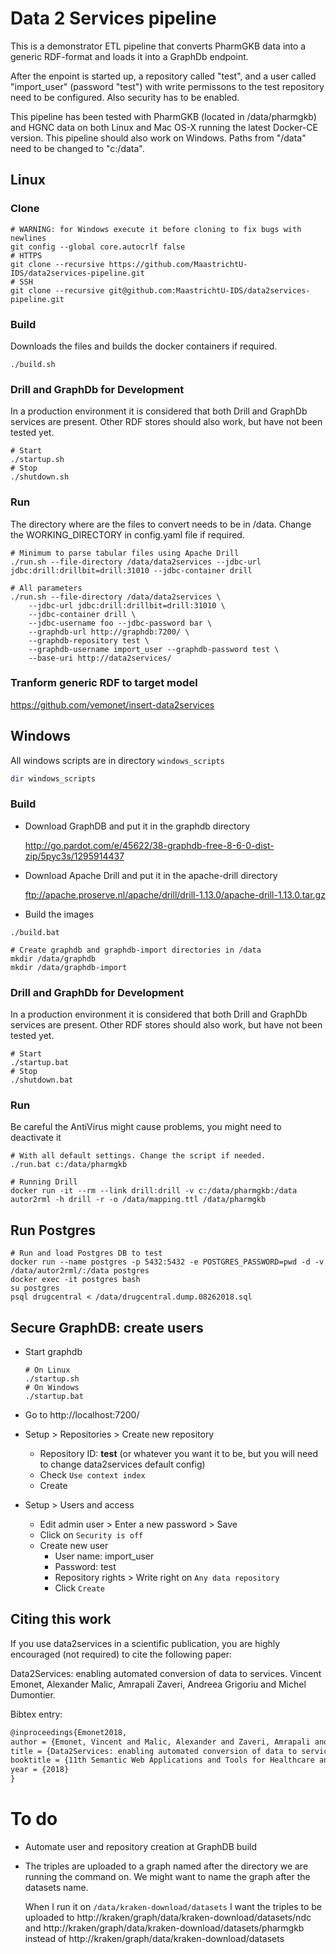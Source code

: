 # Data 2 Services pipeline
This is a demonstrator ETL pipeline that converts PharmGKB data into a generic RDF-format and loads it into a GraphDb endpoint. 

After the enpoint is started up, a repository called "test", and a user called "import_user" (password "test") with write permissons to the test repository need to be configured. Also security has to be enabled.

This pipeline has been tested with PharmGKB (located in /data/pharmgkb) and HGNC data on both Linux and Mac OS-X running the latest Docker-CE version. This pipeline should also work on Windows. Paths from "/data" need to be changed to "c:/data".

## Linux

### Clone

```shell
# WARNING: for Windows execute it before cloning to fix bugs with newlines
git config --global core.autocrlf false
# HTTPS
git clone --recursive https://github.com/MaastrichtU-IDS/data2services-pipeline.git
# SSH
git clone --recursive git@github.com:MaastrichtU-IDS/data2services-pipeline.git
```

### Build

Downloads the files and builds the docker containers if required.

```shell
./build.sh
```

### Drill and GraphDb for Development

In a production environment it is considered that both Drill and GraphDb services are present. Other RDF stores should also work, but have not been tested yet.

```shell
# Start
./startup.sh
# Stop
./shutdown.sh
```

### Run

The directory where are the files to convert needs to be in /data. Change the WORKING_DIRECTORY in config.yaml file if required.

```shell
# Minimum to parse tabular files using Apache Drill
./run.sh --file-directory /data/data2services --jdbc-url jdbc:drill:drillbit=drill:31010 --jdbc-container drill

# All parameters
./run.sh --file-directory /data/data2services \
	--jdbc-url jdbc:drill:drillbit=drill:31010 \
	--jdbc-container drill \
	--jdbc-username foo --jdbc-password bar \
	--graphdb-url http://graphdb:7200/ \
	--graphdb-repository test \
	--graphdb-username import_user --graphdb-password test \
	--base-uri http://data2services/
```

### Tranform generic RDF to target model

https://github.com/vemonet/insert-data2services



## Windows

All windows scripts are in directory `windows_scripts`

```powershell
dir windows_scripts
```

### Build

* Download GraphDB and put it in the graphdb directory

  http://go.pardot.com/e/45622/38-graphdb-free-8-6-0-dist-zip/5pyc3s/1295914437

* Download Apache Drill and put it in the apache-drill directory

  ftp://apache.proserve.nl/apache/drill/drill-1.13.0/apache-drill-1.13.0.tar.gz

* Build the images

```shell
./build.bat

# Create graphdb and graphdb-import directories in /data
mkdir /data/graphdb
mkdir /data/graphdb-import
```

### Drill and GraphDb for Development

In a production environment it is considered that both Drill and GraphDb services are present. Other RDF stores should also work, but have not been tested yet.
```shell
# Start
./startup.bat
# Stop
./shutdown.bat
```
### Run

Be careful the AntiVirus might cause problems, you might need to deactivate it

```shell
# With all default settings. Change the script if needed.
./run.bat c:/data/pharmgkb

# Running Drill
docker run -it --rm --link drill:drill -v c:/data/pharmgkb:/data autor2rml -h drill -r -o /data/mapping.ttl /data/pharmgkb
```



## Run Postgres

```shell
# Run and load Postgres DB to test
docker run --name postgres -p 5432:5432 -e POSTGRES_PASSWORD=pwd -d -v /data/autor2rml/:/data postgres
docker exec -it postgres bash
su postgres
psql drugcentral < /data/drugcentral.dump.08262018.sql
```



## Secure GraphDB: create users

- Start graphdb

  ```shell
  # On Linux
  ./startup.sh
  # On Windows
  ./startup.bat
  ```

- Go to http://localhost:7200/

- Setup > Repositories > Create new repository

  - Repository ID: **test** (or whatever you want it to be, but you will need to change data2services default config)
  - Check `Use context index`
  - Create

- Setup > Users and access

  - Edit admin user > Enter a new password > Save
  - Click on `Security is off` 
  - Create new user
    - User name: import_user
    - Password: test
    - Repository rights > Write right on `Any data repository`
    - Click `Create`



## Citing this work

If you use data2services in a scientific publication, you are highly encouraged (not required) to cite the following paper:

Data2Services: enabling automated conversion of data to services. Vincent Emonet, Alexander Malic, Amrapali Zaveri, Andreea Grigoriu and Michel Dumontier.

Bibtex entry:

```tex
@inproceedings{Emonet2018,
author = {Emonet, Vincent and Malic, Alexander and Zaveri, Amrapali and Grigoriu, Andreea and Dumontier, Michel},
title = {Data2Services: enabling automated conversion of data to services},
booktitle = {11th Semantic Web Applications and Tools for Healthcare and Life Sciences},
year = {2018}
}
```





# To do

* Automate user and repository creation at GraphDB build

* The triples are uploaded to a graph named after the directory we are running the command on. We might want to name the graph after the datasets name.

  When I run it on `/data/kraken-download/datasets` I want the triples to be uploaded to http://kraken/graph/data/kraken-download/datasets/ndc and  http://kraken/graph/data/kraken-download/datasets/pharmgkb instead of  http://kraken/graph/data/kraken-download/datasets

